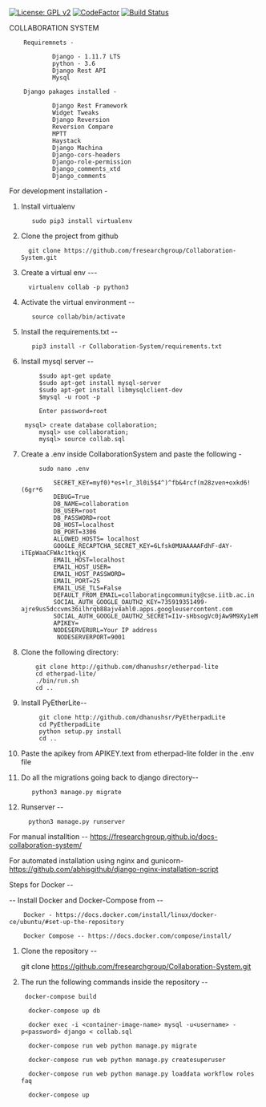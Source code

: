 [![License: GPL v2](https://img.shields.io/badge/License-GPL%20v2-blue.svg)](https://www.gnu.org/licenses/old-licenses/gpl-2.0.en.html)
[![CodeFactor](https://www.codefactor.io/repository/github/fresearchgroup/collaboration-system/badge)](https://www.codefactor.io/repository/github/fresearchgroup/collaboration-system)
[![Build Status](https://travis-ci.org/fresearchgroup/Collaboration-System.svg?branch=master)](https://travis-ci.org/fresearchgroup/Collaboration-System)

COLLABORATION SYSTEM

        Requiremnets -

                Django - 1.11.7 LTS
                python - 3.6
                Django Rest API
                Mysql

        Django pakages installed - 

                Django Rest Framework
                Widget Tweaks
                Django Reversion
                Reversion Compare
                MPTT
                Haystack
                Django Machina
                Django-cors-headers
                Django-role-permission
                Django_comments_xtd
                Django_comments

For development installation - 

  1. Install virtualenv 

	        sudo pip3 install virtualenv 

  2. Clone the project from github

           git clone https://github.com/fresearchgroup/Collaboration-System.git 

3. Create a virtual env --- 

		 virtualenv collab -p python3 

4. Activate the virtual environment -- 

	      source collab/bin/activate 

 5. Install the requirements.txt -- 

	       pip3 install -r Collaboration-System/requirements.txt

5. Install mysql server --

            $sudo apt-get update
            $sudo apt-get install mysql-server
            $sudo apt-get install libmysqlclient-dev
            $mysql -u root -p
            
            Enter password=root

	    mysql> create database collaboration;
            mysql> use collaboration;
            mysql> source collab.sql   
            

6. Create a .env inside CollaborationSystem and paste the following -

            sudo nano .env
            
                SECRET_KEY=myf0)*es+lr_3l0i5$4^)^fb&4rcf(m28zven+oxkd6!(6gr*6
                DEBUG=True
                DB_NAME=collaboration
                DB_USER=root
                DB_PASSWORD=root
                DB_HOST=localhost
                DB_PORT=3306
                ALLOWED_HOSTS= localhost
                GOOGLE_RECAPTCHA_SECRET_KEY=6Lfsk0MUAAAAAFdhF-dAY-iTEpWaaCFWAc1tkqjK
                EMAIL_HOST=localhost
                EMAIL_HOST_USER=
                EMAIL_HOST_PASSWORD=
                EMAIL_PORT=25
                EMAIL_USE_TLS=False
                DEFAULT_FROM_EMAIL=collaboratingcommunity@cse.iitb.ac.in
                SOCIAL_AUTH_GOOGLE_OAUTH2_KEY=735919351499-ajre9us5dccvms36ilhrqb88ajv4ahl0.apps.googleusercontent.com
                SOCIAL_AUTH_GOOGLE_OAUTH2_SECRET=I1v-sHbsogVc0jAw9M9Xy1eM
                APIKEY=
	            NODESERVERURL=Your IP address
				 NODESERVERPORT=9001

            
7.  Clone the following directory:

			git clone http://github.com/dhanushsr/etherpad-lite
			cd etherpad-lite/
			./bin/run.sh
			cd ..
8. Install PyEtherLite--
			
			git clone http://github.com/dhanushsr/PyEtherpadLite
			cd PyEtherpadLite
			python setup.py install
			cd ..
			
9. Paste the apikey from APIKEY.text from etherpad-lite folder in the .env file
9. Do all the migrations going back to django directory--

	      python3 manage.py migrate 

10. Runserver --

	      python3 manage.py runserver  
                
For manual installtion -- https://fresearchgroup.github.io/docs-collaboration-system/

For automated installation using nginx and gunicorn- https://github.com/abhisgithub/django-nginx-installation-script


Steps for Docker -- 

 -- Install Docker and Docker-Compose from  --

	    Docker - https://docs.docker.com/install/linux/docker-ce/ubuntu/#set-up-the-repository
    
	    Docker Compose -- https://docs.docker.com/compose/install/

1. Clone the repository --

   git clone https://github.com/fresearchgroup/Collaboration-System.git

2. The run the following commands inside the repository --
 


		docker-compose build

		 docker-compose up db

		 docker exec -i <container-image-name> mysql -u<username> -p<password> django < collab.sql

		 docker-compose run web python manage.py migrate

		 docker-compose run web python manage.py createsuperuser

		 docker-compose run web python manage.py loaddata workflow roles faq

		 docker-compose up

